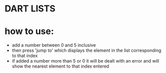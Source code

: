 # DART LISTS

# how to use:
* add a number between 0 and 5 inclusive
* then press 'jump to' which displays the element in the list corresponding to that index
* if added a number more than 5 or 0 it will be dealt with an error and will show the nearest element to that index entered
